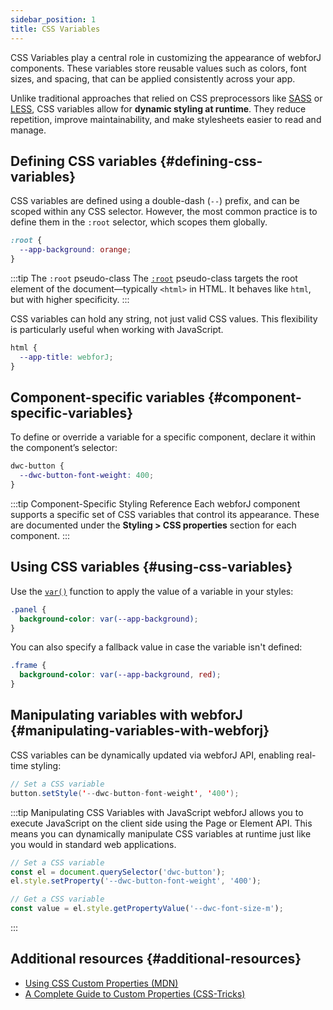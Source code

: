 ```yaml
---
sidebar_position: 1
title: CSS Variables
---
```


CSS Variables play a central role in customizing the appearance of webforJ components. These variables store reusable values such as colors, font sizes, and spacing, that can be applied consistently across your app.

Unlike traditional approaches that relied on CSS preprocessors like [SASS](https://sass-lang.com/) or [LESS](https://lesscss.org/), CSS variables allow for **dynamic styling at runtime**. They reduce repetition, improve maintainability, and make stylesheets easier to read and manage.

## Defining CSS variables {#defining-css-variables}

CSS variables are defined using a double-dash (`--`) prefix, and can be scoped within any CSS selector. However, the most common practice is to define them in the `:root` selector, which scopes them globally.

```css
:root {
  --app-background: orange;
}
```

:::tip The `:root` pseudo-class
The [`:root`](https://developer.mozilla.org/en-US/docs/Web/CSS/:root) pseudo-class targets the root element of the document—typically `<html>` in HTML. It behaves like `html`, but with higher specificity.
:::

CSS variables can hold any string, not just valid CSS values. This flexibility is particularly useful when working with JavaScript.

```css
html {
  --app-title: webforJ;
}
```

## Component-specific variables {#component-specific-variables}

To define or override a variable for a specific component, declare it within the component’s selector:

```css
dwc-button {
  --dwc-button-font-weight: 400;
}
```

:::tip Component-Specific Styling Reference
Each webforJ component supports a specific set of CSS variables that control its appearance. These are documented under the **Styling > CSS properties** section for each component. 
:::


## Using CSS variables {#using-css-variables}

Use the [`var()`](https://developer.mozilla.org/en-US/docs/Web/CSS/var()) function to apply the value of a variable in your styles:

```css
.panel {
  background-color: var(--app-background);
}
```

You can also specify a fallback value in case the variable isn't defined:

```css
.frame {
  background-color: var(--app-background, red);
}
```

## Manipulating variables with webforJ {#manipulating-variables-with-webforj}

CSS variables can be dynamically updated via webforJ API, enabling real-time styling:

```java
// Set a CSS variable
button.setStyle('--dwc-button-font-weight', '400');
```

:::tip Manipulating CSS Variables with JavaScript
webforJ allows you to execute JavaScript on the client side using the Page or Element API. This means you can dynamically manipulate CSS variables at runtime just like you would in standard web applications.

```javascript
// Set a CSS variable
const el = document.querySelector('dwc-button');
el.style.setProperty('--dwc-button-font-weight', '400');

// Get a CSS variable
const value = el.style.getPropertyValue('--dwc-font-size-m');
```
:::

## Additional resources {#additional-resources}

- [Using CSS Custom Properties (MDN)](https://developer.mozilla.org/en-US/docs/Web/CSS/Using_CSS_custom_properties)  
- [A Complete Guide to Custom Properties (CSS-Tricks)](https://css-tricks.com/a-complete-guide-to-custom-properties/)
